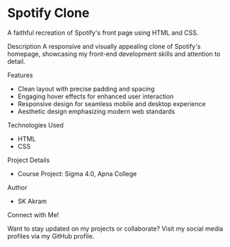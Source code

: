 # Spotify Clone

A faithful recreation of Spotify's front page using HTML and CSS.

Description
A responsive and visually appealing clone of Spotify's homepage, showcasing my front-end development skills and attention to detail.

Features

- Clean layout with precise padding and spacing
- Engaging hover effects for enhanced user interaction
- Responsive design for seamless mobile and desktop experience
- Aesthetic design emphasizing modern web standards

Technologies Used

- HTML
- CSS

Project Details

 - Course Project: Sigma 4.0, Apna College

Author

 - SK Akram 

Connect with Me!

Want to stay updated on my projects or collaborate? Visit my social media profiles via my GitHub profile.
